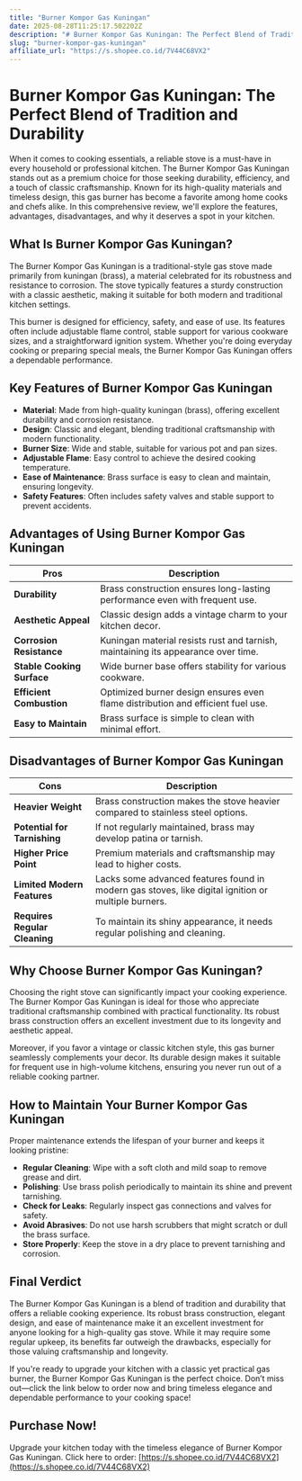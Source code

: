 ```yaml
---
title: "Burner Kompor Gas Kuningan"
date: 2025-08-28T11:25:17.502202Z
description: "# Burner Kompor Gas Kuningan: The Perfect Blend of Tradition and Durability..."
slug: "burner-kompor-gas-kuningan"
affiliate_url: "https://s.shopee.co.id/7V44C68VX2"
---
```

# Burner Kompor Gas Kuningan: The Perfect Blend of Tradition and Durability

When it comes to cooking essentials, a reliable stove is a must-have in every household or professional kitchen. The Burner Kompor Gas Kuningan stands out as a premium choice for those seeking durability, efficiency, and a touch of classic craftsmanship. Known for its high-quality materials and timeless design, this gas burner has become a favorite among home cooks and chefs alike. In this comprehensive review, we'll explore the features, advantages, disadvantages, and why it deserves a spot in your kitchen.

## What Is Burner Kompor Gas Kuningan?

The Burner Kompor Gas Kuningan is a traditional-style gas stove made primarily from kuningan (brass), a material celebrated for its robustness and resistance to corrosion. The stove typically features a sturdy construction with a classic aesthetic, making it suitable for both modern and traditional kitchen settings.

This burner is designed for efficiency, safety, and ease of use. Its features often include adjustable flame control, stable support for various cookware sizes, and a straightforward ignition system. Whether you're doing everyday cooking or preparing special meals, the Burner Kompor Gas Kuningan offers a dependable performance.

## Key Features of Burner Kompor Gas Kuningan

- **Material**: Made from high-quality kuningan (brass), offering excellent durability and corrosion resistance.
- **Design**: Classic and elegant, blending traditional craftsmanship with modern functionality.
- **Burner Size**: Wide and stable, suitable for various pot and pan sizes.
- **Adjustable Flame**: Easy control to achieve the desired cooking temperature.
- **Ease of Maintenance**: Brass surface is easy to clean and maintain, ensuring longevity.
- **Safety Features**: Often includes safety valves and stable support to prevent accidents.

## Advantages of Using Burner Kompor Gas Kuningan

| **Pros** | **Description** |
| --- | --- |
| **Durability** | Brass construction ensures long-lasting performance even with frequent use. |
| **Aesthetic Appeal** | Classic design adds a vintage charm to your kitchen decor. |
| **Corrosion Resistance** | Kuningan material resists rust and tarnish, maintaining its appearance over time. |
| **Stable Cooking Surface** | Wide burner base offers stability for various cookware. |
| **Efficient Combustion** | Optimized burner design ensures even flame distribution and efficient fuel use. |
| **Easy to Maintain** | Brass surface is simple to clean with minimal effort. |

## Disadvantages of Burner Kompor Gas Kuningan

| **Cons** | **Description** |
| --- | --- |
| **Heavier Weight** | Brass construction makes the stove heavier compared to stainless steel options. |
| **Potential for Tarnishing** | If not regularly maintained, brass may develop patina or tarnish. |
| **Higher Price Point** | Premium materials and craftsmanship may lead to higher costs. |
| **Limited Modern Features** | Lacks some advanced features found in modern gas stoves, like digital ignition or multiple burners. |
| **Requires Regular Cleaning** | To maintain its shiny appearance, it needs regular polishing and cleaning. |

## Why Choose Burner Kompor Gas Kuningan?

Choosing the right stove can significantly impact your cooking experience. The Burner Kompor Gas Kuningan is ideal for those who appreciate traditional craftsmanship combined with practical functionality. Its robust brass construction offers an excellent investment due to its longevity and aesthetic appeal.

Moreover, if you favor a vintage or classic kitchen style, this gas burner seamlessly complements your decor. Its durable design makes it suitable for frequent use in high-volume kitchens, ensuring you never run out of a reliable cooking partner.

## How to Maintain Your Burner Kompor Gas Kuningan

Proper maintenance extends the lifespan of your burner and keeps it looking pristine:

- **Regular Cleaning**: Wipe with a soft cloth and mild soap to remove grease and dirt.
- **Polishing**: Use brass polish periodically to maintain its shine and prevent tarnishing.
- **Check for Leaks**: Regularly inspect gas connections and valves for safety.
- **Avoid Abrasives**: Do not use harsh scrubbers that might scratch or dull the brass surface.
- **Store Properly**: Keep the stove in a dry place to prevent tarnishing and corrosion.

## Final Verdict

The Burner Kompor Gas Kuningan is a blend of tradition and durability that offers a reliable cooking experience. Its robust brass construction, elegant design, and ease of maintenance make it an excellent investment for anyone looking for a high-quality gas stove. While it may require some regular upkeep, its benefits far outweigh the drawbacks, especially for those valuing craftsmanship and longevity.

If you're ready to upgrade your kitchen with a classic yet practical gas burner, the Burner Kompor Gas Kuningan is the perfect choice. Don’t miss out—click the link below to order now and bring timeless elegance and dependable performance to your cooking space!

## Purchase Now!

Upgrade your kitchen today with the timeless elegance of Burner Kompor Gas Kuningan. Click here to order: [https://s.shopee.co.id/7V44C68VX2](https://s.shopee.co.id/7V44C68VX2)